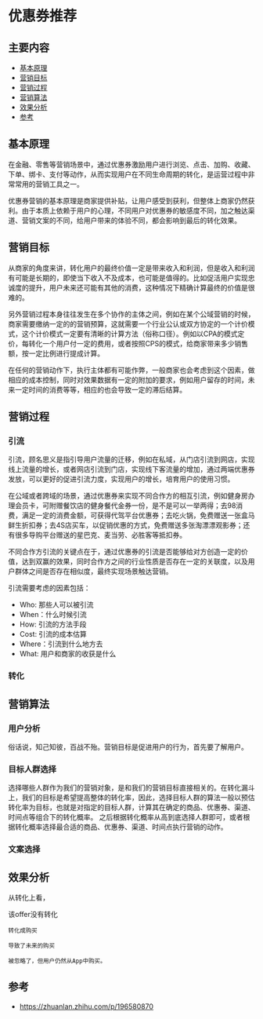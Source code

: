 # 优惠券推荐

## 主要内容

- [基本原理](#基本原理)
- [营销目标](#营销目标)
- [营销过程](#营销过程)
- [营销算法](#营销算法)
- [效果分析](#效果分析)
- [参考](#参考)

## 基本原理

在金融、零售等营销场景中，通过优惠券激励用户进行浏览、点击、加购、收藏、下单、绑卡、支付等动作，从而实现用户在不同生命周期的转化，是运营过程中非常常用的营销工具之一。

优惠券营销的基本原理是商家提供补贴，让用户感受到获利，但整体上商家仍然获利。由于本质上依赖于用户的心理，不同用户对优惠券的敏感度不同，加之触达渠道、营销文案的不同，给用户带来的体验不同，都会影响到最后的转化效果。

## 营销目标

从商家的角度来讲，转化用户的最终价值一定是带来收入和利润，但是收入和利润有可能是长期的，即使当下收入不及成本，也可能是值得的。比如促活用户实现忠诚度的提升，用户未来还可能有其他的消费，这种情况下精确计算最终的价值是很难的。

另外营销过程本身往往发生在多个协作的主体之间，例如在某个公域营销的时候，商家需要缴纳一定的的营销预算，这就需要一个行业公认或双方协定的一个计价模式，这个计价模式一定要有清晰的计算方法（俗称口径）。例如以CPA的模式定价，每转化一个用户付一定的费用，或者按照CPS的模式，给商家带来多少销售额，按一定比例进行提成计算。

在任何的营销动作下，执行主体都有可能作弊，一般商家也会考虑到这个因素，做相应的成本控制，同时对效果数据有一定的附加的要求，例如用户留存的时间，未来一定时间的消费等等，相应的也会导致一定的滞后结算。

## 营销过程

### 引流

引流，顾名思义是指引导用户流量的迁移，例如在私域，从门店引流到网店，实现线上流量的增长，或者网店引流到门店，实现线下客流量的增加，通过两端优惠券发放，可以更好的促进引流力度，实现用户的增长，培育用户的使用习惯。

在公域或者跨域的场景，通过优惠券来实现不同合作方的相互引流，例如健身房办理会员卡，可附赠餐饮店的健身餐代金券一份，是不是可以一举两得；去98消费，满足一定的消费金额，可获得代驾平台优惠券；去吃火锅，免费赠送一张盒马鲜生折扣券；去4S店买车，以促销优惠的方式，免费赠送多张淘漂漂观影券；还有很多导购平台赠送的星巴克、麦当劳、必胜客等抵扣券。

不同合作方引流的关键点在于，通过优惠券的引流是否能够给对方创造一定的价值，达到双赢的效果，同时合作方之间的行业性质是否存在一定的关联度，以及用户群体之间是否存在相似度，最终实现场景触达营销。

引流需要考虑的因素包括：
- Who: 那些人可以被引流
- When：什么时候引流
- How: 引流的方法手段
- Cost: 引流的成本估算
- Where：引流到什么地方去
- What: 用户和商家的收获是什么

### 转化




## 营销算法

### 用户分析
俗话说，知己知彼，百战不殆。营销目标是促进用户的行为，首先要了解用户。


### 目标人群选择

选择哪些人群作为我们的营销对象，是和我们的营销目标直接相关的。在转化漏斗上，我们的目标是希望提高整体的转化率，因此，选择目标人群的算法一般以预估转化率为目标，也就是对指定的目标人群，计算其在确定的商品、优惠券、渠道、时间点等组合下的转化概率。 之后根据转化概率从高到底选择人群即可，或者根据转化概率选择最合适的商品、优惠券、渠道、时间点执行营销的动作。



### 文案选择

## 效果分析

从转化上看，

该offer没有转化

    转化成购买

    导致了未来的购买

    被忽略了，但用户仍然从App中购买。

## 参考
- https://zhuanlan.zhihu.com/p/196580870
